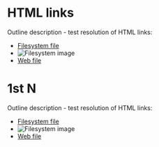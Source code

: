# HTML links
Outline description - test resolution of HTML links:

* [Filesystem file](./file.md)
* ![Filesystem image](./image.png)
* [Web file](http://acme.com/file.md)
# 1st N
Outline description - test resolution of HTML links:

* [Filesystem file](./file.md)
* ![Filesystem image](./image.png)
* [Web file](http://acme.com/file.md)
